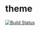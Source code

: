 # theme
[![Build Status](https://travis-ci.org/zalora/theme.svg)](https://travis-ci.org/zalora/theme)
